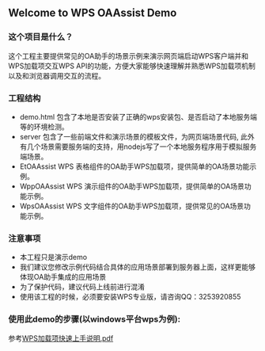 ## Welcome to WPS OAAssist Demo

### 这个项目是什么？

这个工程主要提供常见的OA助手的场景示例来演示网页端启动WPS客户端并和WPS加载项交互WPS API的功能，方便大家能够快速理解并熟悉WPS加载项机制以及和浏览器调用交互的流程。

### 工程结构

* demo.html 	包含了本地是否安装了正确的wps安装包、是否启动了本地服务端等的环境检测。
* server 	包含了一些前端文件和演示场景的模板文件，为网页端场景代码, 此外有几个场景需要服务端的支持，用nodejs写了一个本地服务程序用于模拟服务端场景。
* EtOAAssist	WPS 表格组件的OA助手WPS加载项，提供简单的OA场景功能示例。
* WppOAAssist	WPS 演示组件的OA助手WPS加载项，提供简单的OA场景功能示例。
* WpsOAAssist	WPS 文字组件的OA助手WPS加载项，提供常见的OA场景功能示例。

### 注意事项

* 本工程只是演示demo
* 我们建议您修改示例代码结合具体的应用场景部署到服务器上面，这样更能够体现OA助手集成的应用场景
* 为了保护代码，建议代码上线前进行混淆
* 使用该工程的时候，必须要安装WPS专业版，请咨询QQ：3253920855

### 使用此demo的步骤(以windows平台wps为例):

参考[WPS加载项快速上手说明.pdf](WPS加载项快速上手说明.pdf)